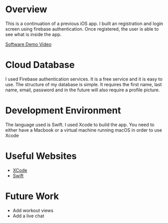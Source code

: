 # Overview

This is a continuation of a previous iOS app. I built an registration and login screen using firebase authentication. Once registered, the user is able to see what is inside the app.

[Software Demo Video](https://youtu.be/Dpe7DNDJjv0)

# Cloud Database

I used Firebase authentication services. It is a free service and it is easy to use.
The structure of my database is simple. It requires the first name, last name, email, password and in the future will also require a profile picture.

# Development Environment

The language used is Swift.
I used Xcode to build the app.
You need to either have a Macbook or a virtual machine running macOS in order to use Xcode

# Useful Websites

* [XCode](https://developer.apple.com/xcode/)
* [Swift](https://swift.org/)

# Future Work


* Add workout views
* Add a live chat
